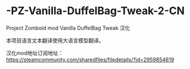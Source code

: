 # -PZ-Vanilla-DuffelBag-Tweak-2-CN

Project Zomboid mod Vanilla DuffelBag Tweak 汉化

本项目语言文本翻译使用大语言模型翻译。

汉化mod地址订阅地址：https://steamcommunity.com/sharedfiles/filedetails/?id=2959854619
